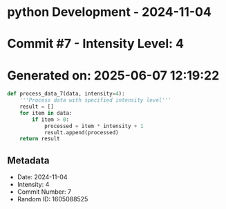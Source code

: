 ﻿# python Development - 2024-11-04
# Commit #7 - Intensity Level: 4
# Generated on: 2025-06-07 12:19:22
```python
def process_data_7(data, intensity=4):
    '''Process data with specified intensity level'''
    result = []
    for item in data:
        if item > 0:
            processed = item * intensity + 1
            result.append(processed)
    return result
```
## Metadata
- Date: 2024-11-04
- Intensity: 4
- Commit Number: 7
- Random ID: 1605088525
